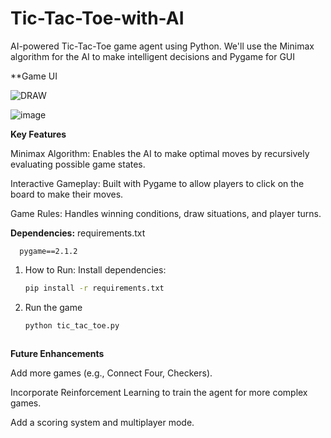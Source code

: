 

# Tic-Tac-Toe-with-AI
AI-powered Tic-Tac-Toe game agent using Python. We'll use the Minimax algorithm for the AI to make intelligent decisions and Pygame for GUI

**Game UI 

![DRAW](https://github.com/user-attachments/assets/63db9ab5-2a20-4a15-a9d3-44738e6bd5b3)




![image](https://github.com/user-attachments/assets/3eb0f204-7fcb-40d6-af74-376aa7b077d5)


**Key Features**

Minimax Algorithm: Enables the AI to make optimal moves by recursively evaluating possible game states.

Interactive Gameplay: Built with Pygame to allow players to click on the board to make their moves.

Game Rules: Handles winning conditions, draw situations, and player turns.


**Dependencies:** requirements.txt

      pygame==2.1.2


1. How to Run: Install dependencies:
    ```bash
    pip install -r requirements.txt

2. Run the game
    ```bash
    python tic_tac_toe.py



**Future Enhancements**

Add more games (e.g., Connect Four, Checkers).

Incorporate Reinforcement Learning to train the agent for more complex games.

Add a scoring system and multiplayer mode.

